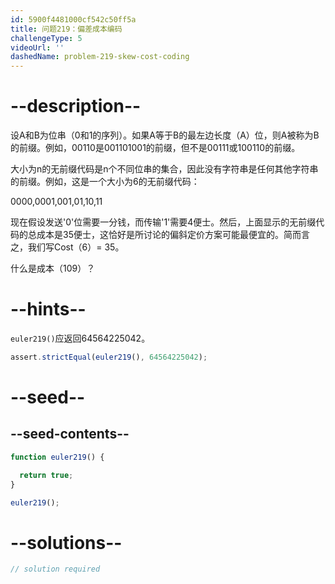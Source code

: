 ```yaml
---
id: 5900f4481000cf542c50ff5a
title: 问题219：偏差成本编码
challengeType: 5
videoUrl: ''
dashedName: problem-219-skew-cost-coding
---
```


# --description--

设A和B为位串（0和1的序列）。如果A等于B的最左边长度（A）位，则A被称为B的前缀。例如，00110是001101001的前缀，但不是00111或100110的前缀。

大小为n的无前缀代码是n个不同位串的集合，因此没有字符串是任何其他字符串的前缀。例如，这是一个大小为6的无前缀代码：

0000,0001,001,01,10,11

现在假设发送'0'位需要一分钱，而传输'1'需要4便士。然后，上面显示的无前缀代码的总成本是35便士，这恰好是所讨论的偏斜定价方案可能最便宜的。简而言之，我们写Cost（6）= 35。

什么是成本（109）？

# --hints--

`euler219()`应返回64564225042。

```js
assert.strictEqual(euler219(), 64564225042);
```

# --seed--

## --seed-contents--

```js
function euler219() {

  return true;
}

euler219();
```

# --solutions--

```js
// solution required
```
